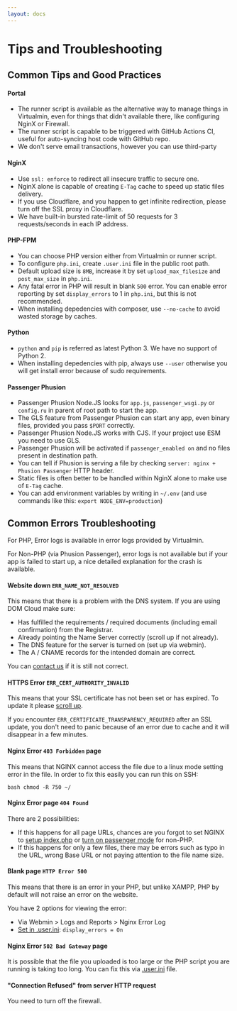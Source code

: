 ```yaml
---
layout: docs
---
```


# Tips and Troubleshooting

## Common Tips and Good Practices

#### Portal

+ The runner script is available as the alternative way to manage things in Virtualmin, even for things that didn't available there, like configuring NginX or Firewall.
+ The runner script is capable to be triggered with GitHub Actions CI, useful for auto-syncing host code with GitHub repo.
+ We don't serve email transactions, however you can use third-party

#### NginX

+ Use `ssl: enforce` to redirect all insecure traffic to secure one.
+ NginX alone is capable of creating `E-Tag` cache to speed up static files delivery.
+ If you use Cloudflare, and you happen to get infinite redirection, please turn off the SSL proxy in Cloudflare.
+ We have built-in bursted rate-limit of 50 requests for 3 requests/seconds in each IP address.

#### PHP-FPM

+ You can choose PHP version either from Virtualmin or runner script.
+ To configure `php.ini`, create `.user.ini` file in the public root path.
+ Default upload size is `8MB`, increase it by set `upload_max_filesize` and `post_max_size` in `php.ini`.
+ Any fatal error in PHP will result in blank `500` error. You can enable error reporting by set `display_errors` to 1 in `php.ini`, but this is not recommended.
+ When installing depedencies with composer, use `--no-cache` to avoid wasted storage by caches.

#### Python

+ `python` and `pip` is referred as latest Python 3. We have no support of Python 2.
+ When installing depedencies with pip, always use `--user` otherwise you will get install error because of sudo requirements.

#### Passenger Phusion

+ Passenger Phusion Node.JS looks for `app.js`, `passenger_wsgi.py` or `config.ru` in parent of root path to start the app.
+ The GLS feature from Passenger Phusion can start any app, even binary files, provided you pass `$PORT` correctly.
+ Passenger Phusion Node.JS works with CJS. If your project use ESM you need to use GLS.
+ Passenger Phusion will be activated if `passenger_enabled on` and no files present in destination path.
+ You can tell if Phusion is serving a file by checking `server: nginx + Phusion Passenger` HTTP header.
+ Static files is often better to be handled within NginX alone to make use of `E-Tag` cache.
+ You can add environment variables by writing in `~/.env` (and use commands like this: `export NODE_ENV=production`)


## Common Errors Troubleshooting

For PHP, Error logs is available in error logs provided by Virtualmin.

For Non-PHP (via Phusion Passenger), error logs is not available but if your app is failed to start up, a nice detailed explanation for the crash is available.

#### Website down `ERR_NAME_NOT_RESOLVED`

This means that there is a problem with the DNS system. If you are using DOM Cloud make sure:

+ Has fulfilled the requirements / required documents (including email confirmation) from the Registrar.
+ Already pointing the Name Server correctly (scroll up if not already).
+ The DNS feature for the server is turned on (set up via webmin).
+ The A / CNAME records for the intended domain are correct.

You can [contact us](mailto:support@domcloud.id) if it is still not correct.

#### HTTPS Error `ERR_CERT_AUTHORITY_INVALID`

This means that your SSL certificate has not been set or has expired. To update it please [scroll up](#how-to-renew-ssl).

If you encounter `ERR_CERTIFICATE_TRANSPARENCY_REQUIRED` after an SSL update, you don't need to panic because of an error due to cache and it will disappear in a few minutes.

#### Nginx Error `403 Forbidden` page

This means that NGINX cannot access the file due to a linux mode setting error in the file. In order to fix this easily you can run this on SSH:

`` bash
chmod -R 750 ~/
``

#### Nginx Error page `404 Found`

There are 2 possibilities:

+ If this happens for all page URLs, chances are you forgot to set NGINX to [setup index.php](#how-to-install-php-framework) or [turn on passenger mode](#passenger) for non-PHP.
+ If this happens for only a few files, there may be errors such as typo in the URL, wrong Base URL or not paying attention to the file name size.


#### Blank page `HTTP Error 500`

This means that there is an error in your PHP, but unlike XAMPP, PHP by default will not raise an error on the website.

You have 2 options for viewing the error:
+ Via Webmin > Logs and Reports > Nginx Error Log
+ [Set in .user.ini](#fastcgi): `display_errors = On`

#### Nginx Error `502 Bad Gateway` page

It is possible that the file you uploaded is too large or the PHP script you are running is taking too long. You can fix this via [.user.ini](#fastcgi) file.

#### "Connection Refused" from server HTTP request

You need to turn off the firewall.
